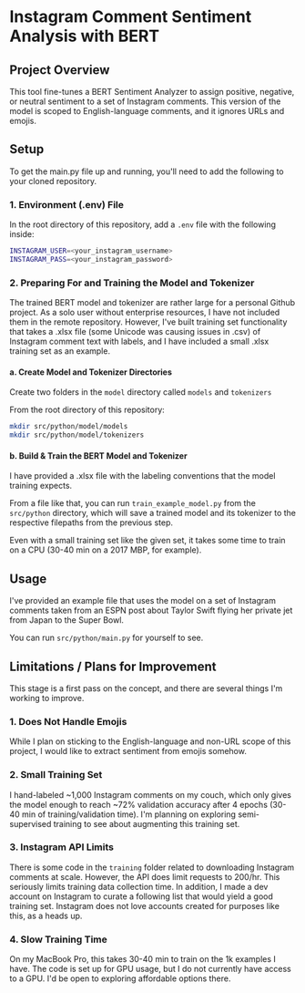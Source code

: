 # Instagram Comment Sentiment Analysis with BERT

## Project Overview

This tool fine-tunes a BERT Sentiment Analyzer to assign positive, negative, or neutral sentiment to a set of Instagram comments.
This version of the model is scoped to English-language comments, and it ignores URLs and emojis.

## Setup

To get the main.py file up and running, you'll need to add the following to your cloned repository.

### 1. Environment (.env) File

In the root directory of this repository, add a `.env` file with the following inside:

```bash
INSTAGRAM_USER=<your_instagram_username>
INSTAGRAM_PASS=<your_instagram_password>
```

### 2. Preparing For and Training the Model and Tokenizer

The trained BERT model and tokenizer are rather large for a personal Github project. As a solo user without enterprise resources, I have not included them in the remote repository. However, I've built training set functionality that takes a .xlsx file (some Unicode was causing issues in .csv) of Instagram comment text with labels, and I have included a small .xlsx training set as an example.

#### a. Create Model and Tokenizer Directories

Create two folders in the `model` directory called `models` and `tokenizers`

From the root directory of this repository:

```bash
mkdir src/python/model/models
mkdir src/python/model/tokenizers
```

#### b. Build & Train the BERT Model and Tokenizer

I have provided a .xlsx file with the labeling conventions that the model training expects.

From a file like that, you can run `train_example_model.py` from the `src/python` directory, which will 
save a trained model and its tokenizer to the respective filepaths from the previous step.

Even with a small training set like the given set, it takes some time to train on a CPU (30-40 min on a 2017 MBP, for example).

## Usage

I've provided an example file that uses the model on a set of Instagram comments taken from an
ESPN post about Taylor Swift flying her private jet from Japan to the Super Bowl.

You can run `src/python/main.py` for yourself to see.

## Limitations / Plans for Improvement

This stage is a first pass on the concept, and there are several things I'm working to improve.

### 1. Does Not Handle Emojis

While I plan on sticking to the English-language and non-URL scope of this project, I would like
to extract sentiment from emojis somehow.

### 2. Small Training Set

I hand-labeled ~1,000 Instagram comments on my couch, which only gives the model enough to reach
~72% validation accuracy after 4 epochs (30-40 min of training/validation time). I'm planning
on exploring semi-supervised training to see about augmenting this training set.

### 3. Instagram API Limits

There is some code in the `training` folder related to downloading Instagram comments at scale.
However, the API does limit requests to 200/hr. This seriously limits training data collection time. 
In addition, I made a dev account on Instagram to curate a following list that would yield a good
training set. Instagram does not love accounts created for purposes like this, as a heads up.

### 4. Slow Training Time

On my MacBook Pro, this takes 30-40 min to train on the 1k examples I have. The code is set up for
GPU usage, but I do not currently have access to a GPU. I'd be open to exploring affordable options there.